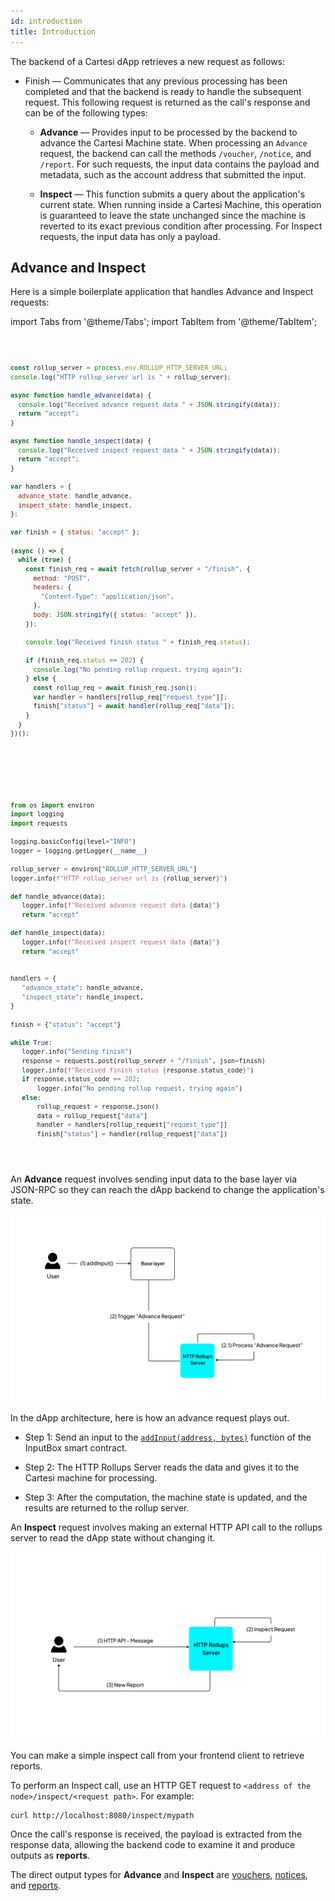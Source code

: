 ```yaml
---
id: introduction
title: Introduction
---
```


The backend of a Cartesi dApp retrieves a new request as follows:

- Finish — Communicates that any previous processing has been completed and that the backend is ready to handle the subsequent request. This following request is returned as the call's response and can be of the following types:

  - **Advance** — Provides input to be processed by the backend to advance the Cartesi Machine state. When processing an `Advance` request, the backend can call the methods `/voucher`, `/notice`, and `/report`. For such requests, the input data contains the payload and metadata, such as the account address that submitted the input.

  - **Inspect** — This function submits a query about the application's current state. When running inside a Cartesi Machine, this operation is guaranteed to leave the state unchanged since the machine is reverted to its exact previous condition after processing. For Inspect requests, the input data has only a payload.

## Advance and Inspect

Here is a simple boilerplate application that handles Advance and Inspect requests:

import Tabs from '@theme/Tabs';
import TabItem from '@theme/TabItem';

<Tabs>
  <TabItem value="JavaScript" label="JavaScript" default>
<pre><code>

```javascript
const rollup_server = process.env.ROLLUP_HTTP_SERVER_URL;
console.log("HTTP rollup_server url is " + rollup_server);

async function handle_advance(data) {
  console.log("Received advance request data " + JSON.stringify(data));
  return "accept";
}

async function handle_inspect(data) {
  console.log("Received inspect request data " + JSON.stringify(data));
  return "accept";
}

var handlers = {
  advance_state: handle_advance,
  inspect_state: handle_inspect,
};

var finish = { status: "accept" };

(async () => {
  while (true) {
    const finish_req = await fetch(rollup_server + "/finish", {
      method: "POST",
      headers: {
        "Content-Type": "application/json",
      },
      body: JSON.stringify({ status: "accept" }),
    });

    console.log("Received finish status " + finish_req.status);

    if (finish_req.status == 202) {
      console.log("No pending rollup request, trying again");
    } else {
      const rollup_req = await finish_req.json();
      var handler = handlers[rollup_req["request_type"]];
      finish["status"] = await handler(rollup_req["data"]);
    }
  }
})();
```

</code></pre>
</TabItem>

<TabItem value="Python" label="Python" default>
<pre><code>

```python
from os import environ
import logging
import requests

logging.basicConfig(level="INFO")
logger = logging.getLogger(__name__)

rollup_server = environ["ROLLUP_HTTP_SERVER_URL"]
logger.info(f"HTTP rollup_server url is {rollup_server}")

def handle_advance(data):
   logger.info(f"Received advance request data {data}")
   return "accept"

def handle_inspect(data):
   logger.info(f"Received inspect request data {data}")
   return "accept"


handlers = {
   "advance_state": handle_advance,
   "inspect_state": handle_inspect,
}

finish = {"status": "accept"}

while True:
   logger.info("Sending finish")
   response = requests.post(rollup_server + "/finish", json=finish)
   logger.info(f"Received finish status {response.status_code}")
   if response.status_code == 202:
       logger.info("No pending rollup request, trying again")
   else:
       rollup_request = response.json()
       data = rollup_request["data"]
       handler = handlers[rollup_request["request_type"]]
       finish["status"] = handler(rollup_request["data"])

```

</code></pre>
</TabItem>

</Tabs>

An **Advance** request involves sending input data to the base layer via JSON-RPC so they can reach the dApp backend to change the application's state.

![img](../../../../static/img/v1.3/advance.jpg)

In the dApp architecture, here is how an advance request plays out.

- Step 1: Send an input to the [`addInput(address, bytes)`](../json-rpc/input-box.md/#addinput) function of the InputBox smart contract.

- Step 2: The HTTP Rollups Server reads the data and gives it to the Cartesi machine for processing.

- Step 3: After the computation, the machine state is updated, and the results are returned to the rollup server.

An **Inspect** request involves making an external HTTP API call to the rollups server to read the dApp state without changing it.

![img](../../../../static/img/v1.3/inspect.jpg)

You can make a simple inspect call from your frontend client to retrieve reports.

To perform an Inspect call, use an HTTP GET request to `<address of the node>/inspect/<request path>`. For example:

```shell
curl http://localhost:8080/inspect/mypath
```

Once the call's response is received, the payload is extracted from the response data, allowing the backend code to examine it and produce outputs as **reports**.

The direct output types for **Advance** and **Inspect** are [vouchers](./vouchers.md), [notices](./notices.md), and [reports](./reports.md).


